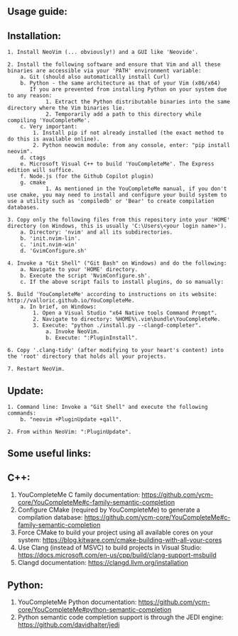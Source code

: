 Usage guide:
-----------

Installation:
------------

    1. Install NeoVim (... obviously!) and a GUI like 'Neovide'.

    2. Install the following software and ensure that Vim and all these binaries are accessible via your 'PATH' environment variable:
        a. Git (should also automatically install Curl)
        b. Python - the same architecture as that of your Vim (x86/x64)
           If you are prevented from installing Python on your system due to any reason:
                1. Extract the Python distributable binaries into the same directory where the Vim binaries lie.
                2. Temporarily add a path to this directory while compiling 'YouCompleteMe'.
        c. Very important:
            1. Install pip if not already installed (the exact method to do this is available online).
            2. Python neowim module: from any console, enter: "pip install neovim".
        d. ctags
        e. Microsoft Visual C++ to build 'YouCompleteMe'. The Express edition will suffice.
        f. Node.js (for the Github Copilot plugin)
        g. cmake
                1. As mentioned in the YouCompleteMe manual, if you don't use cmake, you may need to install and configure your build system to use a utility such as 'compiledb' or 'Bear' to create compilation databases.

    3. Copy only the following files from this repository into your 'HOME' directory (on Windows, this is usually 'C:\Users\<your login name>').
        a. Directory: 'nvim' and all its subdirectories.
        b. 'init.nvim-lin'.
        c. 'init.nvim-win'
        d. 'GvimConfigure.sh'
    
    4. Invoke a "Git Shell" ("Git Bash" on Windows) and do the following:
        a. Navigate to your 'HOME' directory.
        b. Execute the script 'NvimConfigure.sh'.
        c. If the above script fails to install plugins, do so manually:

    5. Build 'YouCompleteMe' according to instructions on its website: http://valloric.github.io/YouCompleteMe.
        a. In brief, on Windows:
            1. Open a Visual Studio "x64 Native tools Command Prompt".
            2. Navigate to directory: %HOME%\.vim\bundle\YouCompleteMe.
            3. Execute: "python ./install.py --clangd-completer".
                a. Invoke NeoVim.
                b. Execute: ":PluginInstall".

    6. Copy '.clang-tidy' (after modifying to your heart's content) into the 'root' directory that holds all your projects.

    7. Restart NeoVim.

Update:
------

    1. Command line: Invoke a "Git Shell" and execute the following commands:        
        b. "neovim +PluginUpdate +qall".

    2. From within NeoVim: ":PluginUpdate".


Some useful links:
-----------------
C++:
---

1. YouCompleteMe C family documentation: https://github.com/ycm-core/YouCompleteMe#c-family-semantic-completion
2. Configure CMake (required by YouCompleteMe) to generate a compilation database: https://github.com/ycm-core/YouCompleteMe#c-family-semantic-completion
3. Force CMake to build your project using all available cores on your system: https://blog.kitware.com/cmake-building-with-all-your-cores
4. Use Clang (instead of MSVC) to build projects in Visual Studio: https://docs.microsoft.com/en-us/cpp/build/clang-support-msbuild
5. Clangd documentation: https://clangd.llvm.org/installation

Python:
------

1. YouCompleteMe Python documentation: https://github.com/ycm-core/YouCompleteMe#python-semantic-completion
2. Python semantic code completion support is through the JEDI engine: https://github.com/davidhalter/jedi
